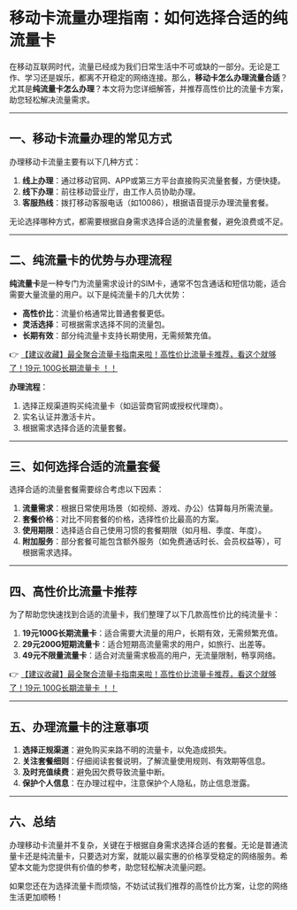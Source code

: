 # 移动卡流量办理指南：如何选择合适的纯流量卡

在移动互联网时代，流量已经成为我们日常生活中不可或缺的一部分。无论是工作、学习还是娱乐，都离不开稳定的网络连接。那么，**移动卡怎么办理流量合适**？尤其是**纯流量卡怎么办理**？本文将为您详细解答，并推荐高性价比的流量卡方案，助您轻松解决流量需求。

---

## 一、移动卡流量办理的常见方式

办理移动卡流量主要有以下几种方式：

1. **线上办理**：通过移动官网、APP或第三方平台直接购买流量套餐，方便快捷。
2. **线下办理**：前往移动营业厅，由工作人员协助办理。
3. **客服热线**：拨打移动客服电话（如10086），根据语音提示办理流量套餐。

无论选择哪种方式，都需要根据自身需求选择合适的流量套餐，避免浪费或不足。

---

## 二、纯流量卡的优势与办理流程

**纯流量卡**是一种专门为流量需求设计的SIM卡，通常不包含通话和短信功能，适合需要大量流量的用户。以下是纯流量卡的几大优势：

- **高性价比**：流量价格通常比普通套餐更低。
- **灵活选择**：可根据需求选择不同的流量包。
- **长期有效**：部分纯流量卡支持长期使用，无需频繁充值。

👉 [【建议收藏】最全聚合流量卡指南来啦！高性价比流量卡推荐，看这个就够了！19元 100G长期流量卡 ！！](https://bit.ly/Liuliangka)

**办理流程**：

1. 选择正规渠道购买纯流量卡（如运营商官网或授权代理商）。
2. 实名认证并激活卡片。
3. 根据需求选择合适的流量套餐。

---

## 三、如何选择合适的流量套餐

选择合适的流量套餐需要综合考虑以下因素：

1. **流量需求**：根据日常使用场景（如视频、游戏、办公）估算每月所需流量。
2. **套餐价格**：对比不同套餐的价格，选择性价比最高的方案。
3. **使用期限**：选择适合自己使用习惯的套餐期限（如月租、季度、年度）。
4. **附加服务**：部分套餐可能包含额外服务（如免费通话时长、会员权益等），可根据需求选择。

---

## 四、高性价比流量卡推荐

为了帮助您快速找到合适的流量卡，我们整理了以下几款高性价比的纯流量卡：

1. **19元100G长期流量卡**：适合需要大流量的用户，长期有效，无需频繁充值。
2. **29元200G短期流量卡**：适合短期高流量需求的用户，如旅行、出差等。
3. **49元不限量流量卡**：适合对流量需求极高的用户，无流量限制，畅享网络。

👉 [【建议收藏】最全聚合流量卡指南来啦！高性价比流量卡推荐，看这个就够了！19元 100G长期流量卡 ！！](https://bit.ly/Liuliangka)

---

## 五、办理流量卡的注意事项

1. **选择正规渠道**：避免购买来路不明的流量卡，以免造成损失。
2. **关注套餐细则**：仔细阅读套餐说明，了解流量使用规则、有效期等信息。
3. **及时充值续费**：避免因欠费导致流量中断。
4. **保护个人信息**：在办理过程中，注意保护个人隐私，防止信息泄露。

---

## 六、总结

办理移动卡流量并不复杂，关键在于根据自身需求选择合适的套餐。无论是普通流量卡还是纯流量卡，只要选对方案，就能以最实惠的价格享受稳定的网络服务。希望本文能为您提供有价值的参考，助您轻松解决流量问题。

如果您还在为选择流量卡而烦恼，不妨试试我们推荐的高性价比方案，让您的网络生活更加顺畅！